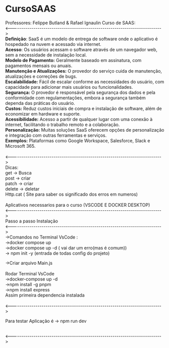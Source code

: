 # CursoSAAS

Professores: Felippe Butland  & Rafael Ignaulin
Curso de SAAS:
<br/><--------------------------------------------------------------------------><br/>
**Definição**: SaaS é um modelo de entrega de software onde o aplicativo é hospedado na nuvem e acessado via internet.<br/>
**Acesso**: Os usuários acessam o software através de um navegador web, sem a necessidade de instalação local.<br/>
**Modelo de Pagamento:** Geralmente baseado em assinatura, com pagamentos mensais ou anuais.<br/>
**Manutenção e Atualizações:** O provedor do serviço cuida de manutenção, atualizações e correções de bugs.<br/>
**Escalabilidade:** Fácil de escalar conforme as necessidades do usuário, com capacidade para adicionar mais usuários ou funcionalidades.<br/>
**Segurança:** O provedor é responsável pela segurança dos dados e pela conformidade com regulamentações, embora a segurança também dependa das práticas do usuário.<br/>
**Custos:** Reduz custos iniciais de compra e instalação de software, além de economizar em hardware e suporte.<br/>
**Acessibilidade:** Acesso a partir de qualquer lugar com uma conexão à internet, facilitando o trabalho remoto e a colaboração.<br/>
**Personalização:** Muitas soluções SaaS oferecem opções de personalização e integração com outras ferramentas e serviços.<br/>
**Exemplos:** Plataformas como Google Workspace, Salesforce, Slack e Microsoft 365.<br/>
<br/><--------------------------------------------------------------------------><br/>
Dicas:<br/>
get → Busca<br/>
post → criar<br/>
patch → criar<br/>
delete → deletar<br/>
Http.cat ( Site para saber os significado dos erros em numeros)<br/>
     <br/>       Aplicativos necessarios para o curso (VSCODE E DOCKER DESKTOP)
<br/><--------------------------------------------------------------------------><br/>
                         Passo a passo Instalação 
<br/><--------------------------------------------------------------------------><br/>
→Comandos no Terminal VsCode :<br/>
→docker compose up<br/>
→docker compose up -d ( vai dar um erro(mas é comum))<br/>
→ npm init -y  (entrada de todas config do projeto)<br/>

→Criar arquivo Main.js<br/>
<br/> Rodar Terminal VsCode<br/>
→docker-compose up -d <br/>
→npm install -g pnpm <br/>
→npm install express <br/>
Assim primeira dependencia instalada<br/>
<br/><--------------------------------------------------------------------------><br/>

Para testar Aplicação é → npm run dev <br/>

<br/><--------------------------------------------------------------------------><br/>




